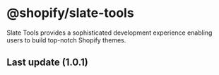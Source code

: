# @shopify/slate-tools

Slate Tools provides a sophisticated development experience enabling users to build top-notch Shopify themes.

## Last update (1.0.1)
